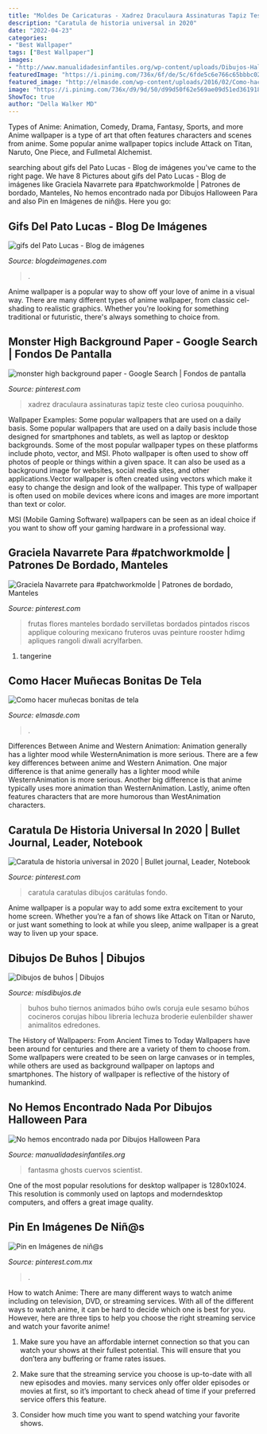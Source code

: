 ```yaml
---
title: "Moldes De Caricaturas - Xadrez Draculaura Assinaturas Tapiz Teste Cleo Curiosa Pouquinho"
description: "Caratula de historia universal in 2020"
date: "2022-04-23"
categories:
- "Best Wallpaper"
tags: ["Best Wallpaper"]
images:
- "http://www.manualidadesinfantiles.org/wp-content/uploads/Dibujos-Halloween-para-colorear_AC9B/fantasma-halloween-para-colorear.jpg"
featuredImage: "https://i.pinimg.com/736x/6f/de/5c/6fde5c6e766c65bbbc02164f64e9eedd.jpg"
featured_image: "http://elmasde.com/wp-content/uploads/2016/02/Como-hacer-muñecas-bonitas-de-tela04.jpg"
image: "https://i.pinimg.com/736x/d9/9d/50/d99d50f62e569ae09d51ed3619184f67.jpg"
ShowToc: true
author: "Della Walker MD"
---
```



Types of Anime: Animation, Comedy, Drama, Fantasy, Sports, and more
Anime wallpaper is a type of art that often features characters and scenes from anime. Some popular anime wallpaper topics include Attack on Titan, Naruto, One Piece, and Fullmetal Alchemist.

	

		
searching about gifs del Pato Lucas - Blog de imágenes you've came to the right page. We have 8 Pictures about gifs del Pato Lucas - Blog de imágenes like Graciela Navarrete para #patchworkmolde | Patrones de bordado, Manteles, No hemos encontrado nada por Dibujos Halloween Para and also Pin en Imágenes de niñ@s. Here you go:
		
    
## Gifs Del Pato Lucas - Blog De Imágenes

<img loading=lazy src="https://1.bp.blogspot.com/-uDLADWGWRKY/Xa_dKShPj6I/AAAAAAACCzs/9JPla2iv7Uo_-1lfrwKEKGBlymEYFWtaQCLcBGAsYHQ/s640/pato_lucas___ia_13300000244.jpg" onerror="this.onerror=null;this.src='https://tse2.mm.bing.net/th?id=OIP.XtNhZMJvA6tpoAXHKR6gNgHaEo&amp;pid=15.1';" alt="gifs del Pato Lucas - Blog de imágenes">

_Source: blogdeimagenes.com_

>. 

	

Anime wallpaper is a popular way to show off your love of anime in a visual way. There are many different types of anime wallpaper, from classic cel-shading to realistic graphics. Whether you're looking for something traditional or futuristic, there's always something to choice from.

    
## Monster High Background Paper - Google Search | Fondos De Pantalla

<img loading=lazy src="https://i.pinimg.com/736x/25/b5/e4/25b5e464009ae0e45fa97ee920bf7124--background-paper-monster-high.jpg" onerror="this.onerror=null;this.src='https://tse2.mm.bing.net/th?id=OIP.A9KZsiQGEGcnQWIlmXNHlQHaFA&amp;pid=15.1';" alt="monster high background paper - Google Search | Fondos de pantalla">

_Source: pinterest.com_

>xadrez draculaura assinaturas tapiz teste cleo curiosa pouquinho. 

	

Wallpaper Examples: Some popular wallpapers that are used on a daily basis.
Some popular wallpapers that are used on a daily basis include those designed for smartphones and tablets, as well as laptop or desktop backgrounds. Some of the most popular wallpaper types on these platforms include photo, vector, and MSI. 
Photo wallpaper is often used to show off photos of people or things within a given space. It can also be used as a background image for websites, social media sites, and other applications.Vector wallpaper is often created using vectors which make it easy to change the design and look of the wallpaper. This type of wallpaper is often used on mobile devices where icons and images are more important than text or color. 

MSI (Mobile Gaming Software) wallpapers can be seen as an ideal choice if you want to show off your gaming hardware in a professional way.

    
## Graciela Navarrete Para #patchworkmolde | Patrones De Bordado, Manteles

<img loading=lazy src="https://i.pinimg.com/736x/d9/9d/50/d99d50f62e569ae09d51ed3619184f67.jpg" onerror="this.onerror=null;this.src='https://tse3.mm.bing.net/th?id=OIP.5BLbua8--THtaEV7ERiaEgHaMW&amp;pid=15.1';" alt="Graciela Navarrete para #patchworkmolde | Patrones de bordado, Manteles">

_Source: pinterest.com_

>frutas flores manteles bordado servilletas bordados pintados riscos applique colouring mexicano fruteros uvas peinture rooster hdimg apliques rangoli diwali acrylfarben. 

	

1. tangerine 

    
## Como Hacer Muñecas Bonitas De Tela

<img loading=lazy src="http://elmasde.com/wp-content/uploads/2016/02/Como-hacer-muñecas-bonitas-de-tela04.jpg" onerror="this.onerror=null;this.src='https://tse1.mm.bing.net/th?id=OIP.7N66NJtHylZrs0AKkxcZcQAAAA&amp;pid=15.1';" alt="Como hacer muñecas bonitas de tela">

_Source: elmasde.com_

>. 

	

Differences Between Anime and Western Animation: Animation generally has a lighter mood while WesternAnimation is more serious.
There are a few key differences between anime and Western Animation. One major difference is that anime generally has a lighter mood while WesternAnimation is more serious. Another big difference is that anime typically uses more animation than WesternAnimation. Lastly, anime often features characters that are more humorous than WestAnimation characters.

    
## Caratula De Historia Universal In 2020 | Bullet Journal, Leader, Notebook

<img loading=lazy src="https://i.pinimg.com/736x/6f/de/5c/6fde5c6e766c65bbbc02164f64e9eedd.jpg" onerror="this.onerror=null;this.src='https://tse3.mm.bing.net/th?id=OIP.r074mrFJKKlEU4a3y_yAmQHaJ3&amp;pid=15.1';" alt="Caratula de historia universal in 2020 | Bullet journal, Leader, Notebook">

_Source: pinterest.com_

>caratula caratulas dibujos carátulas fondo. 

	

Anime wallpaper is a popular way to add some extra excitement to your home screen. Whether you’re a fan of shows like Attack on Titan or Naruto, or just want something to look at while you sleep, anime wallpaper is a great way to liven up your space.

    
## Dibujos De Buhos | Dibujos

<img loading=lazy src="http://misdibujos.de/wp-content/uploads/2015/07/dibujos-de-buhos-5.jpg" onerror="this.onerror=null;this.src='https://tse4.mm.bing.net/th?id=OIP.3hnk0mCnyvC9jFw0dxiVxQHaHa&amp;pid=15.1';" alt="Dibujos de buhos | Dibujos">

_Source: misdibujos.de_

>buhos buho tiernos animados búho owls coruja eule sesamo búhos cocineros corujas hibou libreria lechuza broderie eulenbilder shawer animalitos edredones. 

	

The History of Wallpapers: From Ancient Times to Today
Wallpapers have been around for centuries and there are a variety of them to choose from. Some wallpapers were created to be seen on large canvases or in temples, while others are used as background wallpaper on laptops and smartphones. The history of wallpaper is reflective of the history of humankind.

    
## No Hemos Encontrado Nada Por Dibujos Halloween Para

<img loading=lazy src="http://www.manualidadesinfantiles.org/wp-content/uploads/Dibujos-Halloween-para-colorear_AC9B/fantasma-halloween-para-colorear.jpg" onerror="this.onerror=null;this.src='https://tse4.mm.bing.net/th?id=OIP.5W4l_BsGzsTiMR4KJI0gngHaKZ&amp;pid=15.1';" alt="No hemos encontrado nada por Dibujos Halloween Para">

_Source: manualidadesinfantiles.org_

>fantasma ghosts cuervos scientist. 

	

One of the most popular resolutions for desktop wallpaper is 1280x1024. This resolution is commonly used on laptops and moderndesktop computers, and offers a great image quality.

    
## Pin En Imágenes De Niñ@s

<img loading=lazy src="https://i.pinimg.com/originals/ae/fe/16/aefe167f1f477d8b29b6aecb7a948832.png" onerror="this.onerror=null;this.src='https://tse3.mm.bing.net/th?id=OIP.hqZTuggCtj3oyYM1oe73UgHaLd&amp;pid=15.1';" alt="Pin en Imágenes de niñ@s">

_Source: pinterest.com.mx_

>. 

	

How to watch Anime: There are many different ways to watch anime including on television, DVD, or streaming services.
With all of the different ways to watch anime, it can be hard to decide which one is best for you. However, here are three tips to help you choose the right streaming service and watch your favorite anime!
1. Make sure you have an affordable internet connection so that you can watch your shows at their fullest potential. This will ensure that you don’tera any buffering or frame rates issues.

2. Make sure that the streaming service you choose is up-to-date with all new episodes and movies. many services only offer older episodes or movies at first, so it’s important to check ahead of time if your preferred service offers this feature.

3. Consider how much time you want to spend watching your favorite shows.

